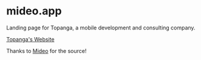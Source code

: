 # mideo.app

Landing page for Topanga, a mobile development and consulting company.

[Topanga's Website](https://topanga.tech)

Thanks to [Mideo](https://mideo.app) for the source!

